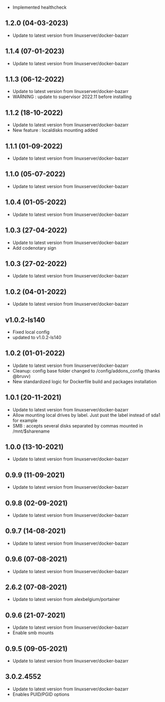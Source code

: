 - Implemented healthcheck

## 1.2.0 (04-03-2023)
- Update to latest version from linuxserver/docker-bazarr

## 1.1.4 (07-01-2023)
- Update to latest version from linuxserver/docker-bazarr

## 1.1.3 (06-12-2022)
- Update to latest version from linuxserver/docker-bazarr
- WARNING : update to supervisor 2022.11 before installing

## 1.1.2 (18-10-2022)
- Update to latest version from linuxserver/docker-bazarr
- New feature : localdisks mounting added

## 1.1.1 (01-09-2022)

- Update to latest version from linuxserver/docker-bazarr

## 1.1.0 (05-07-2022)

- Update to latest version from linuxserver/docker-bazarr

## 1.0.4 (01-05-2022)

- Update to latest version from linuxserver/docker-bazarr

## 1.0.3 (27-04-2022)

- Update to latest version from linuxserver/docker-bazarr
- Add codenotary sign

## 1.0.3 (27-02-2022)

- Update to latest version from linuxserver/docker-bazarr

## 1.0.2 (04-01-2022)

- Update to latest version from linuxserver/docker-bazarr

## v1.0.2-ls140

- Fixed local config
- updated to v1.0.2-ls140

## 1.0.2 (01-01-2022)

- Update to latest version from linuxserver/docker-bazarr
- Cleanup: config base folder changed to /config/addons_config (thanks @bruvv)
- New standardized logic for Dockerfile build and packages installation

## 1.0.1 (20-11-2021)

- Update to latest version from linuxserver/docker-bazarr
- Allow mounting local drives by label. Just pust the label instead of sda1 for example
- SMB : accepts several disks separated by commas mounted in /mnt/$sharename

## 1.0.0 (13-10-2021)

- Update to latest version from linuxserver/docker-bazarr

## 0.9.9 (11-09-2021)

- Update to latest version from linuxserver/docker-bazarr

## 0.9.8 (02-09-2021)

- Update to latest version from linuxserver/docker-bazarr

## 0.9.7 (14-08-2021)

- Update to latest version from linuxserver/docker-bazarr

## 0.9.6 (07-08-2021)

- Update to latest version from linuxserver/docker-bazarr

## 2.6.2 (07-08-2021)

- Update to latest version from alexbelgium/portainer

## 0.9.6 (21-07-2021)

- Update to latest version from linuxserver/docker-bazarr
- Enable smb mounts

## 0.9.5 (09-05-2021)

- Update to latest version from linuxserver/docker-bazarr

## 3.0.2.4552

- Update to latest version from linuxserver/docker-bazarr
- Enables PUID/PGID options
